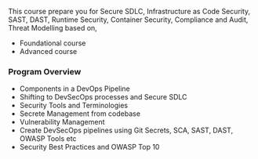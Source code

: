 
This course prepare you for Secure SDLC, Infrastructure as Code Security, SAST, DAST, Runtime Security, Container Security, Compliance and Audit, Threat Modelling based on,

- Foundational course
- Advanced course

### Program Overview
- Components in a DevOps Pipeline
- Shifting to DevSecOps processes and Secure SDLC
- Security Tools and Terminologies
- Secrete Management from codebase
- Vulnerability Management
- Create DevSecOps pipelines using Git Secrets, SCA, SAST, DAST, OWASP Tools etc
- Security Best Practices and OWASP Top 10
